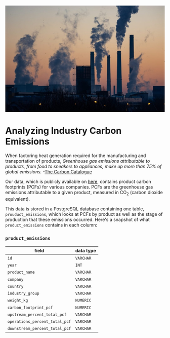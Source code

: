 ![Creating emissions](co2-emissions.jpg)

# Analyzing Industry Carbon Emissions
  

When factoring heat generation required for the manufacturing and transportation of products, _Greenhouse gas emissions attributable to products, from food to sneakers to appliances, make up more than 75% of global emissions._ -[The Carbon Catalogue](https://www.nature.com/articles/s41597-022-01178-9)

Our data, which is publicly available on [here](https://springernature.figshare.com/articles/dataset/The_Carbon_Catalogue_public_database_Carbon_footprints_of_866_commercial_products_across_8_industry_sectors_and_5_continents/16908979), contains product carbon footprints (PCFs) for various companies. PCFs are the greenhouse gas emissions attributable to a given product, measured in CO<sub>2</sub> (carbon dioxide equivalent).

This data is stored in a PostgreSQL database containing one table, `prouduct_emissions`, which looks at PCFs by product as well as the stage of production that these emissions occurred. Here's a snapshot of what `product_emissions` contains in each column:

### `product_emissions`

| field                              | data type |
|------------------------------------|-----------|
| `id`                               | `VARCHAR` |
| `year`                             | `INT`     |
| `product_name`                     | `VARCHAR` |
| `company`                          | `VARCHAR` |
| `country`                          | `VARCHAR` |
| `industry_group`                   | `VARCHAR` |
| `weight_kg`                        | `NUMERIC` |
| `carbon_footprint_pcf`             | `NUMERIC` |
| `upstream_percent_total_pcf`       | `VARCHAR` |
| `operations_percent_total_pcf`     | `VARCHAR` |
| `downstream_percent_total_pcf`     | `VARCHAR` |
